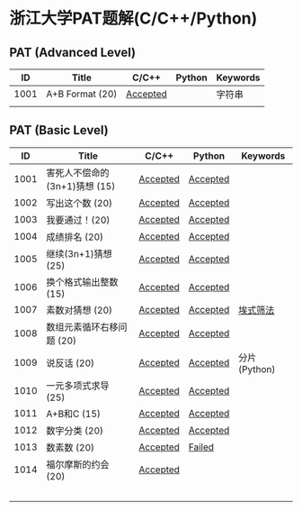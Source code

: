 # 浙江大学PAT题解(C/C++/Python)



## PAT (Advanced Level)

| ID   | Title           | C/C++                                                        | Python | Keywords |
| ---- | --------------- | ------------------------------------------------------------ | ------ | -------- |
| 1001 | A+B Format (20) | [Accepted](https://github.com/ultraji/PAT/blob/master/PAT(Advanced%20Level)/CPP/A1001.cpp) |      | 字符串   |
|      |                 |                                                              |        |          |



## PAT (Basic Level)

| ID   | Title                         | C/C++                                                        | Python                                                       | Keywords                                                     |
| ---- | ----------------------------- | ------------------------------------------------------------ | ------------------------------------------------------------ | ------------------------------------------------------------ |
| 1001 | 害死人不偿命的(3n+1)猜想 (15) | [Accepted](https://github.com/ultraji/PAT/blob/master/PAT(Basic%20Level)/CPP/B1001.cpp) | [Accepted](https://github.com/ultraji/PAT/blob/master/PAT(Basic%20Level)/Python/B1001.py) |                                                              |
| 1002 | 写出这个数 (20)               | [Accepted](https://github.com/ultraji/PAT/blob/master/PAT(Basic%20Level)/CPP/B1002.cpp) | [Accepted](https://github.com/ultraji/PAT/blob/master/PAT(Basic%20Level)/Python/B1002.py) |                                                              |
| 1003 | 我要通过！(20)                | [Accepted](https://github.com/ultraji/PAT/blob/master/PAT(Basic%20Level)/CPP/B1003.cpp) | [Accepted](https://github.com/ultraji/PAT/blob/master/PAT(Basic%20Level)/Python/B1003.py) |                                                              |
| 1004 | 成绩排名 (20)                 | [Accepted](https://github.com/ultraji/PAT/blob/master/PAT(Basic%20Level)/CPP/B1004.cpp) | [Accepted](https://github.com/ultraji/PAT/blob/master/PAT(Basic%20Level)/Python/B1004.py) |                                                              |
| 1005 | 继续(3n+1)猜想 (25)           | [Accepted](https://github.com/ultraji/PAT/blob/master/PAT(Basic%20Level)/CPP/B1005.cpp) | [Accepted](https://github.com/ultraji/PAT/blob/master/PAT(Basic%20Level)/Python/B1005.py) |                                                              |
| 1006 | 换个格式输出整数 (15)         | [Accepted](https://github.com/ultraji/PAT/blob/master/PAT(Basic%20Level)/CPP/B1006.cpp) | [Accepted](https://github.com/ultraji/PAT/blob/master/PAT(Basic%20Level)/Python/B1006.py) |                                                              |
| 1007 | 素数对猜想 (20)               | [Accepted](https://github.com/ultraji/PAT/blob/master/PAT(Basic%20Level)/CPP/B1007.cpp) | [Accepted](https://github.com/ultraji/PAT/blob/master/PAT(Basic%20Level)/Python/B1007.py) | [埃式筛法](https://github.com/ultraji/PAT/tree/master/ReadMe/sieve_of_Eratosthenes.md) |
| 1008 | 数组元素循环右移问题 (20)     | [Accepted](https://github.com/ultraji/PAT/blob/master/PAT(Basic%20Level)/CPP/B1008.cpp) | [Accepted](https://github.com/ultraji/PAT/blob/master/PAT(Basic%20Level)/Python/B1008.py) |                                                              |
| 1009 | 说反话 (20)                   | [Accepted](https://github.com/ultraji/PAT/blob/master/PAT(Basic%20Level)/CPP/B1009.cpp) | [Accepted](https://github.com/ultraji/PAT/blob/master/PAT(Basic%20Level)/Python/B1009.py) | 分片(Python)                                                 |
| 1010 | 一元多项式求导 (25)           | [Accepted](https://github.com/ultraji/PAT/blob/master/PAT(Basic%20Level)/CPP/B1010.cpp) | [Accepted](https://github.com/ultraji/PAT/blob/master/PAT(Basic%20Level)/Python/B1010.py) |                                                              |
| 1011 | A+B和C (15)                   | [Accepted](https://github.com/ultraji/PAT/blob/master/PAT(Basic%20Level)/CPP/B1011.cpp) | [Accepted](https://github.com/ultraji/PAT/blob/master/PAT(Basic%20Level)/Python/B1011.py) |                                                              |
| 1012 | 数字分类 (20)                 | [Accepted](https://github.com/ultraji/PAT/blob/master/PAT(Basic%20Level)/CPP/B1012.cpp) | [Accepted](https://github.com/ultraji/PAT/blob/master/PAT(Basic%20Level)/Python/B1012.py) |                                                              |
| 1013 | 数素数 (20)                   | [Accepted](https://github.com/ultraji/PAT/blob/master/PAT(Basic%20Level)/CPP/B1013.cpp) | [Failed](https://github.com/ultraji/PAT/blob/master/PAT(Basic%20Level)/Python/B1013.py) |                                                              |
| 1014 | 福尔摩斯的约会 (20)           | [Accepted](https://github.com/ultraji/PAT/blob/master/PAT(Basic%20Level)/CPP/B1014.cpp) |                                                              |                                                              |
|      |                               |                                                              |                                                              |                                                              |
|      |                               |                                                              |                                                              |                                                              |
|      |                               |                                                              |                                                              |                                                              |
|      |                               |                                                              |                                                              |                                                              |
|      |                               |                                                              |                                                              |                                                              |

